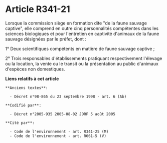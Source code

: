 # Article R341-21

Lorsque la commission siège en formation dite "de la faune sauvage captive", elle comprend en outre cinq personnalités
compétentes dans les sciences biologiques et pour l'entretien en captivité d'animaux de la faune sauvage désignées par le
préfet, dont :

1° Deux scientifiques compétents en matière de faune sauvage captive ;

2° Trois responsables d'établissements pratiquant respectivement l'élevage ou la location, la vente ou le transit ou la
présentation au public d'animaux d'espèces non domestiques.

**Liens relatifs à cet article**

	**Anciens textes**:

	  - Décret n°98-865 du 23 septembre 1998 - art. 6 (Ab)

	**Codifié par**:

	  - Décret n°2005-935 2005-08-02 JORF 5 août 2005

	**Cité par**:

	  - Code de l'environnement - art. R341-25 (M)
	  - Code de l'environnement - art. R661-5 (V)
